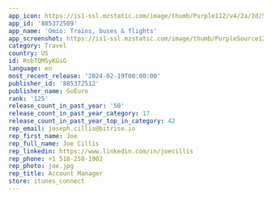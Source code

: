 ```yaml
---
app_icon: https://is1-ssl.mzstatic.com/image/thumb/Purple112/v4/2a/2d/5d/2a2d5d10-95e2-d3c2-7bc3-72d0e54aab0f/AppIcon-1x_U007emarketing-0-8-0-85-220-0.png/1024x1024bb.png
app_id: '885372509'
app_name: 'Omio: Trains, buses & flights'
app_screenshot: https://is1-ssl.mzstatic.com/image/thumb/PurpleSource126/v4/f0/28/dd/f028dd0a-6237-c025-d715-64a22edd0302/cc75b7a7-c90e-4bf6-bae6-f823ec43da48_1__U00281_U0029.png/1284x2778bb.png
category: Travel
country: US
id: RsbTQMSyKGsG
language: en
most_recent_release: '2024-02-19T00:00:00'
publisher_id: '885372512'
publisher_name: GoEuro
rank: '125'
release_count_in_past_year: '50'
release_count_in_past_year_category: 17
release_count_in_past_year_top_in_category: 42
rep_email: joseph.cillis@bitrise.io
rep_first_name: Joe
rep_full_name: Joe Cillis
rep_linkedin: https://www.linkedin.com/in/joecillis
rep_phone: +1 518-258-1902
rep_photo: joe.jpg
rep_title: Account Manager
store: itunes_connect
---
```


